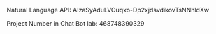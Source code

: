 Natural Language API: AIzaSyAduLVOuqxo-Dp2xjdsvdikovTsNNhldXw

Project Number in Chat Bot lab: 468748390329

